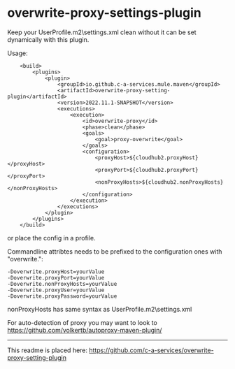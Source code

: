 # overwrite-proxy-settings-plugin

Keep your UserProfile\.m2\settings.xml clean without <proxy> it can be set dynamically with this plugin.


Usage:

```
	<build>
		<plugins>
			<plugin>
				<groupId>io.github.c-a-services.mule.maven</groupId>
				<artifactId>overwrite-proxy-setting-plugin</artifactId>
				<version>2022.11.1-SNAPSHOT</version>
				<executions>
					<execution>
						<id>overwrite-proxy</id>
						<phase>clean</phase>
						<goals>
							<goal>proxy-overwrite</goal>
						</goals>
						<configuration>
							<proxyHost>${cloudhub2.proxyHost}</proxyHost>
							<proxyPort>${cloudhub2.proxyPort}</proxyPort>
							<nonProxyHosts>${cloudhub2.nonProxyHosts}</nonProxyHosts>
						</configuration>
					</execution>
				</executions>
			</plugin>
		</plugins>
	</build>
```

or place the config in a profile.

Commandline attribtes needs to be prefixed to the configuration ones with "overwrite.":

```
-Doverwrite.proxyHost=yourValue
-Doverwrite.proxyPort=yourValue
-Doverwrite.nonProxyHosts=yourValue
-Doverwrite.proxyUser=yourValue
-Doverwrite.proxyPassword=yourValue
```

nonProxyHosts has same syntax as UserProfile\.m2\settings.xml

For auto-detection of proxy you may want to look to <https://github.com/volkertb/autoproxy-maven-plugin/>

---
This readme is placed here: <https://github.com/c-a-services/overwrite-proxy-setting-plugin>